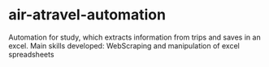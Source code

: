 # air-atravel-automation
Automation for study, which extracts information from trips and saves in an excel. Main skills developed: WebScraping and manipulation of excel spreadsheets
